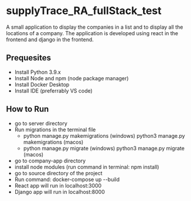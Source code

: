 # supplyTrace_RA_fullStack_test
A small application to display the companies in a list and to display all the locations of a company.
The application is developed using react in the frontend and django in the frontend.

## Prequesites
- Install Python 3.9.x
- Install Node and npm (node package manager)
- Install Docker Desktop
- Install IDE (preferrably VS code)

## How to Run
- go to server directory
- Run migrations in the terminal file
  -  python manage.py makemigrations (windows) python3 manage.py makemigrations (macos)
  -  python manage.py migrate (windows) python3 manage.py migrate (macos)
- go to company-app directory
- install node modules (run command in terminal: npm install)
- go to source directory of the project
- Run command: docker-compose up --build
- React app will run in localhost:3000
- Django app will run in localhost:8000
